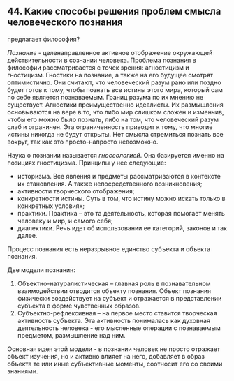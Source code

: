 ﻿## 44. Какие способы решения проблем смысла человеческого познания 
предлагает философия?

*Познание* - целенаправленное активное отображение окружающей 
действительности в сознании человека. Проблема познания в философии 
рассматривается с точек зрения: агностицизм и гностицизм. Гностики на 
познание, а также на его будущее смотрят оптимистично. Они считают, что 
человеческий разум рано или поздно будет готов к тому, чтобы познать все 
истины этого мира, который сам по себе является познаваемым. Границ разума 
по их мнению не существует. Агностики преимущественно идеалисты. Их 
размышления основываются на вере в то, что либо мир слишком сложен и 
изменчив, чтобы его можно было познать, либо на том, что человеческий разум 
слаб и ограничен. Эта ограниченность приводит к тому, что многие истины 
никогда не будут открыты. Нет смысла стремиться познать все вокруг, так как 
это просто-напросто невозможно.

Наука о познании называется *гносеологией*. Она базируется именно на 
позициях гностицизма. Принципы у нее следующие:

- историзма. Все явления и предметы рассматриваются в контексте их 
становления. А также непосредственного возникновения;
- активности творческого отображения;
- конкретности истины. Суть в том, что истину можно искать только в 
конкретных условиях;
- практики. Практика – это та деятельность, которая помогает менять 
человеку и мир, и самого себя;
- диалектики. Речь идет об использовании ее категорий, законов и так далее.

Процесс познания есть неразрывное единство субъекта и объекта познания.

Две модели познания:

1. Объектно-натуралистическая – главная роль в познавательном 
взаимодействии отводится объекту познания. Объект познания физически 
воздействует на субъект и отражается в представлении субъекта в форме 
чувственных образов.
2. Субъектно-рефлексивная – на первое место ставится творческая активность 
субъекта. Эта активность понималась как духовная деятельность человека - 
его мысленные операции с познаваемым предметом, размышление над ним.

Основная идея этой модели - в познании человек не просто отражает объект 
изучения, но и активно влияет на него, добавляет в образ объекта те или иные 
субъективные моменты, соотносит его со своими знаниями.
